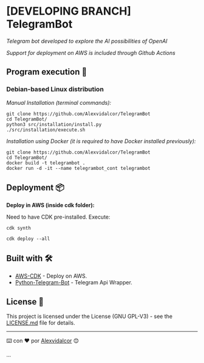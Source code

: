 
# [DEVELOPING BRANCH] TelegramBot

_Telegram bot developed to explore the AI possibilities of OpenAI_

_Support for deployment on AWS is included through Github Actions_


## Program execution 🚀

### Debian-based Linux distribution 

_Manual Installation (terminal commands):_

```
git clone https://github.com/Alexvidalcor/TelegramBot
cd TelegramBot/
python3 src/installation/install.py
./src/installation/execute.sh
```

_Installation using Docker (it is required to have Docker installed previously):_
```
git clone https://github.com/Alexvidalcor/TelegramBot
cd TelegramBot/
docker build -t telegrambot . 
docker run -d -it --name telegrambot_cont telegrambot
```


## Deployment 📦

**Deploy in AWS (inside cdk folder):**

Need to have CDK pre-installed. Execute:

```
cdk synth

cdk deploy --all
```

## Built with 🛠️

* [AWS-CDK](https://aws.amazon.com/es/cdk/) - Deploy on AWS.
* [Python-Telegram-Bot](https://python-telegram-bot.org) - Telegram Api Wrapper.


## License 📄

This project is licensed under the License (GNU GPL-V3) - see the [LICENSE.md](LICENSE.md) file for details.


---

⌨️ con ❤️ por [Alexvidalcor](https://github.com/Alexvidalcor) 😊

...